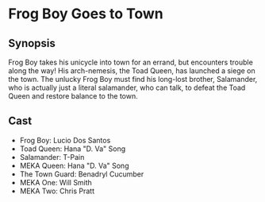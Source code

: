# Frog Boy Goes to Town

## Synopsis

Frog Boy takes his unicycle into town for an errand, but encounters trouble along the way! His arch-nemesis, the Toad Queen, has launched a siege on the town. The unlucky Frog Boy must find his long-lost brother, Salamander, who is actually just a literal salamander, who can talk, to defeat the Toad Queen and restore balance to the town.

## Cast

- Frog Boy: Lucio Dos Santos
- Toad Queen: Hana "D. Va" Song
- Salamander: T-Pain
- MEKA Queen: Hana "D. Va" Song
- The Town Guard: Benadryl Cucumber
- MEKA One: Will Smith
- MEKA Two: Chris Pratt
